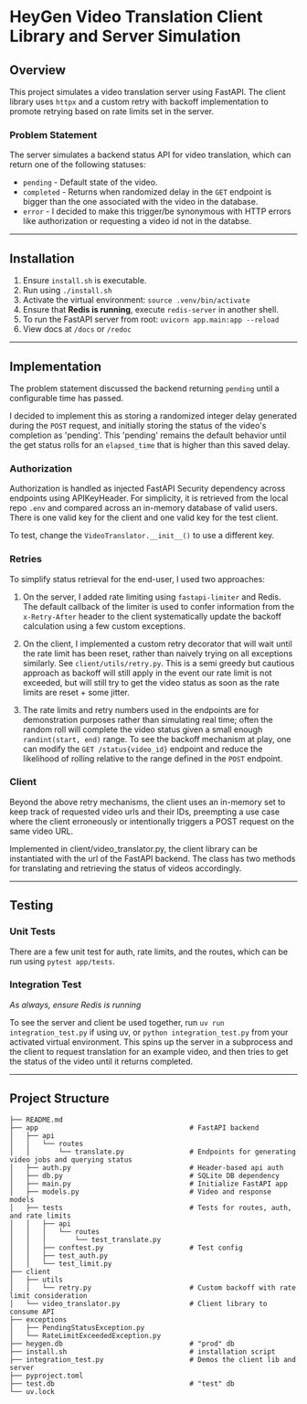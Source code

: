 # HeyGen Video Translation Client Library and Server Simulation

## Overview

This project simulates a video translation server using FastAPI. The client library uses `httpx` and a custom retry with backoff implementation to promote retrying based on rate limits set in the server.

### Problem Statement

The server simulates a backend status API for video translation, which can return one of the following statuses:
- `pending` - Default state of the video.
- `completed` - Returns when randomized delay in the `GET` endpoint is bigger than the one associated with the video in the database.
- `error` - I decided to make this trigger/be synonymous with HTTP errors like authorization or requesting a video id not in the databse.

---
## Installation

1. Ensure `install.sh` is executable.
2. Run using `./install.sh`
3. Activate the virtual environment: `source .venv/bin/activate`
4. Ensure that **Redis is running**, execute `redis-server` in another shell.
5. To run the FastAPI server from root: `uvicorn app.main:app --reload`
6. View docs at `/docs` or `/redoc`

---
## Implementation

The problem statement discussed the backend returning `pending` until a configurable time has passed. 

I decided to implement this as storing a randomized integer delay generated during the `POST` request, and initially storing the status of the video's completion as 'pending'. This 'pending' remains the default behavior until the get status rolls for an `elapsed_time` that is higher than this saved delay.

### Authorization

Authorization is handled as injected FastAPI Security dependency across endpoints using APIKeyHeader. For simplicity, it is retrieved from the local repo `.env` and compared across an in-memory database of valid users. There is one valid key for the client and one valid key for the test client.

To test, change the `VideoTranslator.__init__()` to use a different key.

### Retries

To simplify status retrieval for the end-user, I used two approaches:

1. On the server, I added rate limiting using `fastapi-limiter` and Redis. The default callback of the limiter is used to confer information from the `x-Retry-After` header to the client systematically update the backoff calculation using a few custom exceptions.

2. On the client, I implemented a custom retry decorator that will wait until the rate limit has been reset, rather than naively trying on all exceptions similarly. See `client/utils/retry.py`. This is a semi greedy but cautious approach as backoff will still apply in the event our rate limit is not 
exceeded, but will still try to get the video status as soon as the rate limits are reset + some jitter.

3. The rate limits and retry numbers used in the endpoints are for demonstration purposes rather than simulating real time; often the random roll will complete the video status given a small enough `randint(start, end)` range. To see the backoff mechanism at play, one can modify the `GET /status{video_id}` endpoint and reduce the likelihood of rolling relative to the range defined in the `POST` endpoint.


### Client

Beyond the above retry mechanisms, the client uses an in-memory set to keep track of requested video urls and their IDs, preempting a use case where the client erroneously or intentionally triggers a POST request on the same video URL. 

Implemented in client/video_translator.py, the client library can be instantiated with the url of the FastAPI backend. The class has two methods for translating and retrieving the status of videos accordingly.

---

## Testing

### Unit Tests

There are a few unit test for auth, rate limits, and the routes, which can be run using `pytest app/tests`.

### Integration Test

*As always, ensure Redis is running*

To see the server and client be used together, run `uv run integration_test.py` if using uv, or `python integration_test.py` from your activated virtual environment. This spins up the server in a subprocess and the client to request translation for an example video, and then tries to get the status of the video until it returns completed.


---

## Project Structure

```plaintext
├── README.md
├── app                                     # FastAPI backend
│   ├── api         
│   │   └── routes
│   │       └── translate.py                # Endpoints for generating video jobs and querying status
│   ├── auth.py                             # Header-based api auth
│   ├── db.py                               # SQLite DB dependency
│   ├── main.py                             # Initialize FastAPI app
│   ├── models.py                           # Video and response models
│   ├── tests                               # Tests for routes, auth, and rate limits
│   │   ├── api
│   │   │   └── routes
│   │   │       └── test_translate.py
│   │   ├── conftest.py                     # Test config
│   │   ├── test_auth.py
│   │   └── test_limit.py
├── client
│   ├── utils
│   │   └── retry.py                        # Custom backoff with rate limit consideration
│   └── video_translator.py                 # Client library to consume API
├── exceptions
│   ├── PendingStatusException.py
│   └── RateLimitExceededException.py
├── heygen.db                               # "prod" db
├── install.sh                              # installation script
├── integration_test.py                     # Demos the client lib and server
├── pyproject.toml                         
├── test.db                                 # "test" db
└── uv.lock
